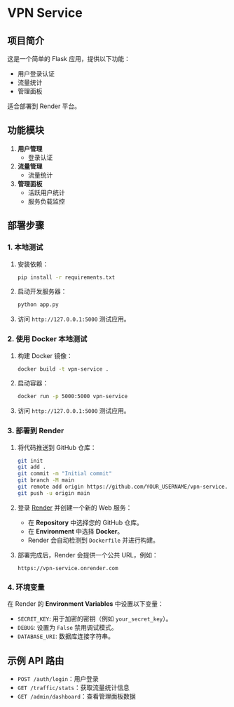# VPN Service

## 项目简介
这是一个简单的 Flask 应用，提供以下功能：
- 用户登录认证
- 流量统计
- 管理面板

适合部署到 Render 平台。

## 功能模块
1. **用户管理**
   - 登录认证
2. **流量管理**
   - 流量统计
3. **管理面板**
   - 活跃用户统计
   - 服务负载监控

## 部署步骤

### 1. 本地测试
1. 安装依赖：
   ```bash
   pip install -r requirements.txt
   ```
2. 启动开发服务器：
   ```bash
   python app.py
   ```
3. 访问 `http://127.0.0.1:5000` 测试应用。

### 2. 使用 Docker 本地测试
1. 构建 Docker 镜像：
   ```bash
   docker build -t vpn-service .
   ```
2. 启动容器：
   ```bash
   docker run -p 5000:5000 vpn-service
   ```
3. 访问 `http://127.0.0.1:5000` 测试应用。

### 3. 部署到 Render
1. 将代码推送到 GitHub 仓库：
   ```bash
   git init
   git add .
   git commit -m "Initial commit"
   git branch -M main
   git remote add origin https://github.com/YOUR_USERNAME/vpn-service.git
   git push -u origin main
   ```
2. 登录 [Render](https://render.com) 并创建一个新的 Web 服务：
   - 在 **Repository** 中选择您的 GitHub 仓库。
   - 在 **Environment** 中选择 **Docker**。
   - Render 会自动检测到 `Dockerfile` 并进行构建。

3. 部署完成后，Render 会提供一个公共 URL，例如：
   ```
   https://vpn-service.onrender.com
   ```

### 4. 环境变量
在 Render 的 **Environment Variables** 中设置以下变量：
- `SECRET_KEY`: 用于加密的密钥（例如 `your_secret_key`）。
- `DEBUG`: 设置为 `False` 禁用调试模式。
- `DATABASE_URI`: 数据库连接字符串。

## 示例 API 路由
- `POST /auth/login`：用户登录
- `GET /traffic/stats`：获取流量统计信息
- `GET /admin/dashboard`：查看管理面板数据